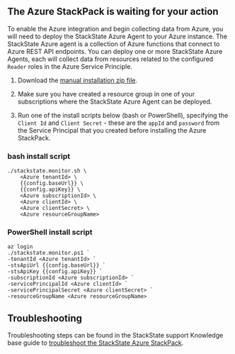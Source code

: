 ## The Azure StackPack is waiting for your action

To enable the Azure integration and begin collecting data from Azure, you will need to deploy the StackState Azure Agent to your Azure instance. The StackState Azure agent is a collection of Azure functions that connect to Azure REST API endpoints. You can deploy one or more StackState Azure Agents, each will collect data from resources related to the configured `Reader` roles in the Azure Service Principle.

1. Download the [manual installation zip file](/api/stackpack/azure/resources/{{configurationVersion}}/stackstate-azure-manual-installation.zip).

2. Make sure you have created a resource group in one of your subscriptions where the StackState Azure Agent can be deployed.

3. Run one of the install scripts below (bash or PowerShell), specifying the `Client Id` and `Client Secret` - these are the `appId` and `password` from the Service Principal that you created before installing the Azure StackPack.

### bash install script
```
./stackstate.monitor.sh \
    <Azure tenantId> \
    {{config.baseUrl}} \
    {{config.apiKey}} \
    <Azure subscriptionId> \
    <Azure clientId> \
    <Azure clientSecret> \
    <Azure resourceGroupName>
```

### PowerShell install script

```
az login
./stackstate.monitor.ps1 `
-tenantId <Azure tenantId> `
-stsApiUrl {{config.baseUrl}} `
-stsApiKey {{config.apiKey}} `
-subscriptionId <Azure subscriptionId> `
-servicePrincipalId <Azure clientId> `
-servicePrincipalSecret <Azure clientSecret> `
-resourceGroupName <Azure resourceGroupName>
```

## Troubleshooting

Troubleshooting steps can be found in the StackState support Knowledge base guide to [troubleshoot the StackState Azure StackPack](https://l.stackstate.com/ui-azure-support-troubleshooting).

